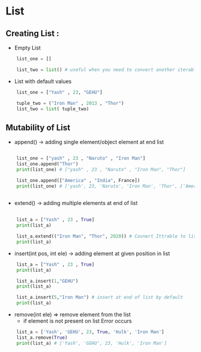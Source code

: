 # List

## Creating List : 

* Empty List 
```python
    list_one = []

    list_two = list() # useful when you need to convert another iterable to a list
```
* List with default values
```python
    list_one = ["Yash" , 23, "GEHU"]

    tuple_two = ("Iron Man" , 2013 , "Thor")    
    list_two = list( tuple_two)
```

## Mutability of List

* append() -> adding single element/object element at end list
```python

    list_one = ["yash" , 23 , "Naruto" , "Iron Man"]
    list_one.append("Thor")
    print(list_one) # ["yash" , 23 , "Naruto" , "Iron Man", "Thor"]

    list_one.append(["America" , "India", France])
    print(list_one) # ['yash', 23, 'Naruto', 'Iron Man', 'Thor', ['America', 'India', 2020]]
 
```

* extend() -> adding multiple elements at end of list
```python
    
    list_a = ["Yash" , 23 , True]
    print(list_a)

    list_a.extend(("Iron Man", "Thor", 2020)) # Covnert Ittrable to list components
    print(list_a)

```

* insert(int pos, int ele) -> adding element at given position in list
```python
    list_a = ["Yash" , 23 , True]
    print(list_a)

    list_a.insert(1,"GEHU")
    print(list_a)

    list_a.insert(5,"Iron Man") # insert at end of list by default
    print(list_a)
```

* remove(int ele) => remove element from the list
    - if element is not present on list Error occurs

``` python
    list_a = ['Yash', 'GEHU', 23, True, 'Hulk', 'Iron Man']
    list_a.remove(True)
    print(list_a) # ['Yash', 'GEHU', 23, 'Hulk', 'Iron Man']
```



